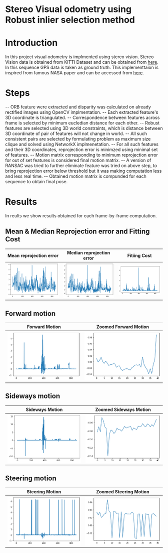 # Stereo Visual odometry using Robust inlier selection method

# Introduction
In this project visual odometry is implmented using stereo vision. Stereo Vision data is obtained from KITTI Dataset and can be obtained from [here](http://www.cvlibs.net/datasets/kitti/raw_data.php). In this sequence GPS data is taken as ground truth. This implementtaion is inspired from famous NASA paper and can be accessed from [here](https://www-robotics.jpl.nasa.gov/publications/Andrew_Howard/howard_iros08_visodom.pdf).

# Steps
-- ORB feature were extracted and disparity was calculated on already rectified images using OpenCV implmentation.
-- Each extracted feature's 3D coordinate is triangulated.
-- Correspondence between features across frame is selected by minimum eucledian distance for each other.
-- Robust features are selected using 3D world constraints, which is distance between 3D coordinate of pair of features will not change in world.
-- All such consistent pairs are selected by formulating problem as maximum size clique and solved using NetworkX implmenetation.
-- For all such features and their 3D coordinates, reprojection error is minimzed using minimal set of features.
-- Motion matrix corresponding to minimum reprojection error for out of set features is considered final motion matrix.
-- A version of RANSAC was tried to further eliminate feature was tried on above step, to bring reprojection error below threshold but it was making computation less and less real time.
-- Obtained motion matrix is compunded for each sequence to obtain final pose.
# Results
In reults we show results obtained for each frame-by-frame computation.
## Mean & Median Reprojection error and Fitting Cost

| Mean reprojection error | Median reprojection error | Fitiing Cost |
:-----:|:------:|:------:
![](https://github.com/Ayush-Learner/Data-Science-ML-Practice/blob/master/Stereo%20Visual%20Odometry/Images/mean%20reprojection%20error.png)|![](https://github.com/Ayush-Learner/Data-Science-ML-Practice/blob/master/Stereo%20Visual%20Odometry/Images/median%20reprojection%20error.png)|![](https://github.com/Ayush-Learner/Data-Science-ML-Practice/blob/master/Stereo%20Visual%20Odometry/Images/fittinng%20cost.png)

## Forward motion
| Forward Motion | Zoomed Forward Motion |
:------:|:-------:
![](https://github.com/Ayush-Learner/Data-Science-ML-Practice/blob/master/Stereo%20Visual%20Odometry/Images/forward%20motion.png)|![](https://github.com/Ayush-Learner/Data-Science-ML-Practice/blob/master/Stereo%20Visual%20Odometry/Images/zoomed%20forward.png)
## Sideways motion
| Sideways Motion | Zoomed Sideways Motion |
:------:|:-------:
![](https://github.com/Ayush-Learner/Data-Science-ML-Practice/blob/master/Stereo%20Visual%20Odometry/Images/sideways%20motion.png)|![](https://github.com/Ayush-Learner/Data-Science-ML-Practice/blob/master/Stereo%20Visual%20Odometry/Images/zoomed%20left%20right.png)
## Steering motion
| Steering Motion | Zoomed Steering Motion |
:------:|:-------:
![](https://github.com/Ayush-Learner/Data-Science-ML-Practice/blob/master/Stereo%20Visual%20Odometry/Images/steering%20angle.png)|![](https://github.com/Ayush-Learner/Data-Science-ML-Practice/blob/master/Stereo%20Visual%20Odometry/Images/zoomed%20steering.png)
